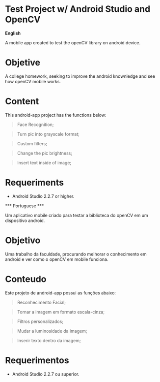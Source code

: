# Test Project w/ Android Studio and OpenCV 


**English**

A mobile app created to test the openCV library on android device.

# Objetive

A college homework, seeking to improve the android knownledge and see how openCV mobile works.

# Content

This android-app project has the functions below:

> Face Recognition;

> Turn pic into grayscale format;

> Custom filters;

> Change the pic brightness;

> Insert text inside of image;


# Requeriments

* Android Studio 2.2.7 or higher.





*** Portuguese ***

Um aplicativo mobile criado para testar a biblioteca do openCV em um dispositivo android.

# Objetivo

Uma trabalho da faculdade, procurando melhorar o conhecimento em android e ver como o openCV em mobile funciona.

# Conteudo

Este projeto de android-app possui as funções abaixo:

> Reconhecimento Facial;

> Tornar a imagem em formato escala-cinza;

> Filtros personalizados;

> Mudar a luminosidade da imagem;

> Inserir texto dentro da imagem;

# Requerimentos

* Android Studio 2.2.7 ou superior.


